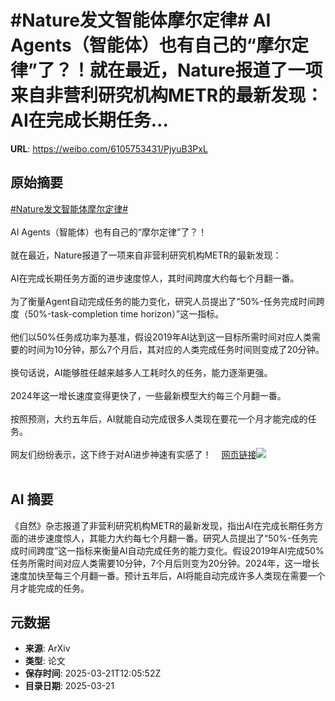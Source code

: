 # #Nature发文智能体摩尔定律# AI Agents（智能体）也有自己的“摩尔定律”了？！就在最近，Nature报道了一项来自非营利研究机构METR的最新发现：AI在完成长期任务...

**URL**: https://weibo.com/6105753431/PjyuB3PxL

## 原始摘要

<a href="https://m.weibo.cn/search?containerid=231522type%3D1%26t%3D10%26q%3D%23Nature%E5%8F%91%E6%96%87%E6%99%BA%E8%83%BD%E4%BD%93%E6%91%A9%E5%B0%94%E5%AE%9A%E5%BE%8B%23&amp;extparam=%23Nature%E5%8F%91%E6%96%87%E6%99%BA%E8%83%BD%E4%BD%93%E6%91%A9%E5%B0%94%E5%AE%9A%E5%BE%8B%23" data-hide=""><span class="surl-text">#Nature发文智能体摩尔定律#</span></a> <br><br>AI Agents（智能体）也有自己的“摩尔定律”了？！<br><br>就在最近，Nature报道了一项来自非营利研究机构METR的最新发现：<br><br>AI在完成长期任务方面的进步速度惊人，其时间跨度大约每七个月翻一番。<br><br>为了衡量Agent自动完成任务的能力变化，研究人员提出了“50%-任务完成时间跨度（50%-task-completion time horizon）”这一指标。<br><br>他们以50%任务成功率为基准，假设2019年AI达到这一目标所需时间对应人类需要的时间为10分钟，那么7个月后，其对应的人类完成任务时间则变成了20分钟。<br><br>换句话说，AI能够胜任越来越多人工耗时久的任务，能力逐渐更强。<br><br>2024年这一增长速度变得更快了，一些最新模型大约每三个月翻一番。<br><br>按照预测，大约五年后，AI就能自动完成很多人类现在要花一个月才能完成的任务。<br><br>网友们纷纷表示，这下终于对AI进步神速有实感了！<a href="https://weibo.cn/sinaurl?u=https%3A%2F%2Fmp.weixin.qq.com%2Fs%2Ffa_91V45lz6GAGddgqQgBA" data-hide=""><span class="url-icon"><img style="width: 1rem;height: 1rem" src="https://h5.sinaimg.cn/upload/2015/09/25/3/timeline_card_small_web_default.png" referrerpolicy="no-referrer"></span><span class="surl-text">网页链接</span></a><img style="" src="https://tvax3.sinaimg.cn/large/006Fd7o3ly1hzogwgdm72j30vi0z0h0t.jpg" referrerpolicy="no-referrer"><br><br>

## AI 摘要

《自然》杂志报道了非营利研究机构METR的最新发现，指出AI在完成长期任务方面的进步速度惊人，其能力大约每七个月翻一番。研究人员提出了“50%-任务完成时间跨度”这一指标来衡量AI自动完成任务的能力变化。假设2019年AI完成50%任务所需时间对应人类需要10分钟，7个月后则变为20分钟。2024年，这一增长速度加快至每三个月翻一番。预计五年后，AI将能自动完成许多人类现在需要一个月才能完成的任务。

## 元数据

- **来源**: ArXiv
- **类型**: 论文
- **保存时间**: 2025-03-21T12:05:52Z
- **目录日期**: 2025-03-21
